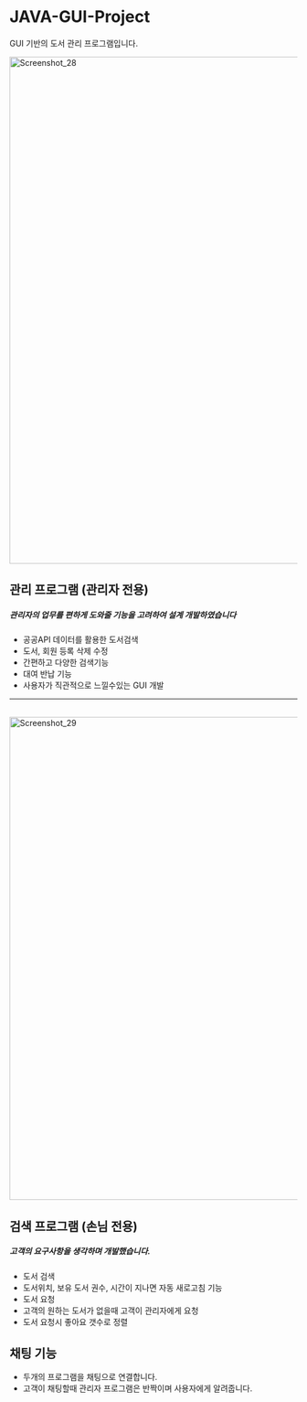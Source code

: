 # JAVA-GUI-Project
GUI 기반의 도서 관리 프로그램입니다.

<img width="887" alt="Screenshot_28" src="https://user-images.githubusercontent.com/73155761/113885683-fc925a00-97fa-11eb-9c23-3ceb8dd6e984.png">

## 관리 프로그램 (관리자 전용)

##### 관리자의 업무를 편하게 도와줄 기능을 고려하여 설계 개발하였습니다

* 공공API 데이터를 활용한 도서검색
* 도서, 회원 등록 삭제 수정
* 간편하고 다양한 검색기능
* 대여 반납 기능
* 사용자가 직관적으로 느낄수있는 GUI 개발

***
<br>


<img width="845" alt="Screenshot_29" src="https://user-images.githubusercontent.com/73155761/113885693-fef4b400-97fa-11eb-8bd6-eea497a6f0e6.png">

## 검색 프로그램 (손님 전용)

##### 고객의 요구사항을 생각하며 개발했습니다.

* 도서 검색
 * 도서위치, 보유 도서 권수, 시간이 지나면 자동 새로고침 기능
* 도서 요청
 * 고객의 원하는 도서가 없을때 고객이 관리자에게 요청
 * 도서 요청시 좋아요 갯수로 정렬

## 채팅 기능
* 두개의 프로그램을 채팅으로 연결합니다.
* 고객이 채팅할때 관리자 프로그램은 반짝이며 사용자에게 알려줍니다.
